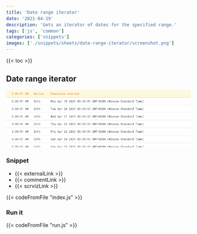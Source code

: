 ```yaml
---
title: 'Date range iterator'
date: '2021-04-19'
description: 'Gets an iterator of dates for the specified range.'
tags: ['js', 'common']
categories: ['snippets']
images: ['./snippets/sheets/date-range-iterator/screenshot.png']
---
```


{{< toc >}}

## Date range iterator

![Snippet of Date range iterator](./screenshot.png)

### Snippet

- {{< externalLink >}}
- {{< commentLink >}}
- {{< scrvizLink >}}

{{< codeFromFile "index.js" >}}

### Run it

{{< codeFromFile "run.js" >}}
